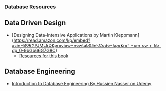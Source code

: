 ### Database Resources

## Data Driven Design

- [Designing Data-Intensive Applications by Martin Kleppmann] (https://read.amazon.com/kp/embed?asin=B06XPJML5D&preview=newtab&linkCode=kpe&ref_=cm_sw_r_kb_dp_0-9bGb66G7G8C)
  - [Resources for this book](https://github.com/ept/ddia-references/)

## Database Engineering

- [Introduction to Database Engineering By Hussien Nasser on Udemy](https://www.udemy.com/share/102qug3@ZltRzZcbjPQakbcpF_oqMEMwNGFmkjabWKVreqbh5Elrw4uDjp3YvtRRjHipsgRQ/)
